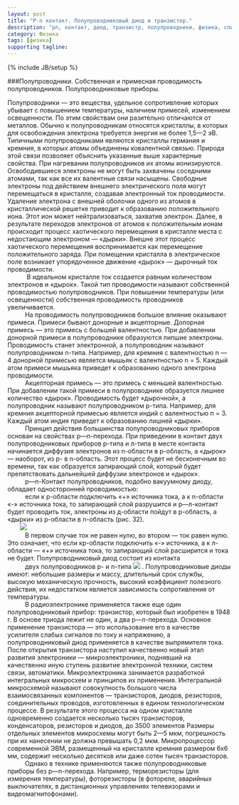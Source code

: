 ```yaml
---
layout: post
title: "Р-n контакт. Полупроводниковый диод и транзистор."
description: "pn, контакт, диод, транзистр, полупроводники, физика, списать, иваницкая - пизда с ушами"
category: Физика
tags: [физика]
supporting tagline:
---
```

{% include JB/setup %}

###Полупроводники. Собственная и примесная проводимость полупроводников. Полупроводниковые приборы.                


  Полупроводники — это вещества, удельное сопротивление которых убывает с повышением температуры, наличием примесей, изменением освещенности. По этим свойствам они разительно отличаются от металлов. Обычно к полупроводникам относятся кристаллы, в которых для освобождения электрона требуется энергия не более 1,5—2 эВ. Типичными полупроводниками являются кристаллы германия и кремния, в которых атомы объединены ковалентной связью. Природа этой связи позволяет объяснить указанные выше характерные свойства. При нагревании полупроводников их атомы ионизируются. Освободившиеся электроны не могут быть захвачены соседними атомами, так как все их валентные связи насыщены. Свободные электроны под действием внешнего электрического поля могут перемещаться в кристалле, создавая электронный ток проводимости. Удаление электрона с внешней оболочки одного из атомов в кристаллической решетке приводит к образованию положительного иона. Этот ион может нейтрализоваться, захватив электрон. Далее, в результате переходов электронов от атомов к положительным ионам происходит процесс хаотического перемещения в кристалле места с недостающим электроном — «дырки». Внешне этот процесс хаотического перемещения воспринимается как перемещение положительного заряда. При помещении кристалла в электрическое поле возникает упорядоченное движение «дырок» — дырочный ток проводимости.    
    
       В идеальном кристалле ток создается равным количеством электронов и «дырок». Такой тип проводимости называют собственной проводимостью полупроводников. При повышении температуры (или освещенности) собственная проводимость проводников увеличивается.    
    
       На проводимость полупроводников большое влияние оказывают примеси. Примеси бывают донорные и акцепторные. Допорная примесь — это примесь с большей валентностью. При добавлении донорной примеси в полупроводнике образуются липшие электроны. Проводимость станет электронной, а полупроводник называют полупроводником n-типа. Например, для кремния с валентностью n — 4 донорной примесью является мышьяк с валентностью n = 5. Каждый атом примеси мышьяка приведет к образованию одного электрона проводимости.       
    
       Акцепторная примесь — это примесь с меньшей валентностью. При добавлении такой примеси в полупроводнике образуется лишнее количество «дырок». Проводимость будет «дырочной», а полупроводник называют полупроводником р-типа. Например, для кремния акцепторной примесью является индий с валентностью п = 3. Каждый атом индия приведет к образованию лишней «дырки».        
    
       Принцип действия большинства полупроводниковых приборов основан на свойствах р—n-перехода. При приведении в контакт двух полупроводниковых приборов р-типа и л-типа в месте контакта начинается диффузия электронов из n-области в р-область, а «дырок» — наоборот, из р- в n-область. Этот процесс будет не бесконечным во времени, так как образуется запирающий слой, который будет препятствовать дальнейшей диффузии электронов и «дырок».      
    
       р—n-Контакт полупроводников, подобно вакуумному диоду, обладает односторонней проводимостью:       
    
       если к р-области подключить «+» источника тока, а к n-области «-» источника тока, то запирающий слой разрушится и р—л-контакт будет проводить ток, электроны из д-области пойдут в р-область, а «дырки» из р-области в n-область (рис. 32).       
    
  ![](http://www.naexamen.ru/otvet/11/fizika/tmpd-83.jpg)      
    
       В первом случае ток не равен нулю, во втором — ток равен нулю. Это означает, что если кр-области подключить «-» источника, а к л-области — «+» источника тока, то запирающий слой расширится и тока не будет. Полупроводниковый диод состоит из контакта      
    
       двух полупроводников р- и n-типа ![](http://www.naexamen.ru/otvet/11/fizika/tmpd-82.jpg) . Полупроводниковые диоды имеют: небольшие размеры и массу, длительный срок службы, высокую механическую прочность, высокий коэффициент полезного действия, их недостатком является зависимость сопротивления от температуры.         
    
       В радиоэлектронике применяется также еще один полупроводниковый прибор: транзистор, который был изобретен в 1948 г. В основе триода лежит не один, а два р—л-перехода. Основное применение транзистора — это использование его в качестве усилителя слабых сигналов по току и напряжению, а полупроводниковый диод применяется в качестве выпрямителя тока. После открытия транзистора наступил качественно новый этап развития электроники — микроэлектроники, поднявший на качественно иную ступень развитие электронной техники, систем связи, автоматики. Микроэлектроника занимается разработкой интегральных микросхем и принципов их применения. Интегральной микросхемой называют совокупность большого числа взаимосвязанных компонентов — транзисторов, диодов, резисторов, соединительных проводов, изготовленных в едином технологическом процессе. В результате этого процесса на одном кристалле одновременно создается несколько тысяч транзисторов, конденсаторов, резисторов и диодов, до 3500 элементов Размеры отдельных элементов микросхемы могут быть 2—5 мкм, погрешность при их нанесении не должна превышать 0,2 мкм. Микропроцессор современной ЭВМ, размещенный на кристалле кремния размером 6x6 мм, содержит несколько десятков или даже сотен тысяч транзисторов.       
    
       Однако в технике применяются также полупроводниковые приборы без р—n-перехода. Например, терморезисторы (для измерения температуры), фоторезисторы (в фотореле, аварийных выключателях, в дистанционных управлениях телевизорами и видеомагнитофонами).             